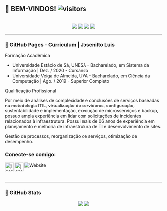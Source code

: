 ## 🚀 BEM-VINDOS! ![visitors](https://visitor-badge.glitch.me/badge?page_id=josenilto.josenilto)

<p align=center>
  <br>
  <a target="_blank" href="https://www.python.org/downloads/" title="Python Version"><img src="https://img.shields.io/badge/Python Releases-%3E=_2.0.x-yellow.svg"></a>
  <a target="_blank" href="https://www.php.net/releases/index.php" title="Php Version"><img src="https://img.shields.io/badge/Php Releases-%3E=_3.0.x-blue.svg"></a>
  <a target="_blank" href="https://nodejs.org/en/about/releases/" title="NodeJS Version"><img src="https://img.shields.io/badge/NodeJS Releases-%3E=_9.x-green.svg"></a>
  <a target="_blank" href="https://laravel.com/docs/5.8/releases" title="Laravel Version"><img src="https://img.shields.io/badge/Laravel Releases-%3E=_4.x-red.svg"></a>  
  <br>
</p>

----

### 📕 GitHub Pages - Curriculum | Josenilto Luis

Formação Acadêmica 

- Universidade Estácio de Sá, UNESA - Bacharelado, em Sistema da Informação | Dez. / 2020 - Cursando
- Universidade Veiga de Almeida, UVA - Bacharelado, em Ciência da Computação | Ago. / 2019 - Superior Completo

Qualificação Profissional

Por meio de análises de complexidade e conclusões de serviços baseadas na metodologia ITIL, virtualização de servidores, configuração, sustentabilidade e implementação, execução de microsserviços e backup, possuo ampla experiência em lidar com solicitações de incidentes relacionados à infraestrutura. Possui mais de 06 anos de experiência em planejamento e melhoria de infraestrutura de TI e desenvolvimento de sites.

Gestão de processos, reorganização de serviços, otimização de desempenho.

### Conecte-se comigo:

[<img align="left" alt="josenilto | Twitter" width="28px" src="https://cdn.jsdelivr.net/npm/simple-icons@v3/icons/whatsapp.svg" />][whatsapp]
[<img align="left" alt="josenilto | LinkedIn" width="28px" src="https://cdn.jsdelivr.net/npm/simple-icons@v3/icons/linkedin.svg" />][linkedin]

![Website](https://img.shields.io/website?label=usuporte.com.br&style=for-the-badge&url=https://usuporte.com.br)

<br />

[whatsapp]: https://api.whatsapp.com/send?phone=5521981918601&text=Ol%C3%A1%20bem-vindo!%20Ao%20whatsapp%20do%20Josenilto
[linkedin]: https://linkedin.com/in/josenilto

----

### 🔨 GitHub Stats

<div align="center">

<img src="https://github-readme-stats.vercel.app/api?username=josenilto&show_icons=true&line_height=45&include_all_commits=true" /> <img src="https://github-readme-stackoverflow.vercel.app/?userID=14906940"  />

</div>
